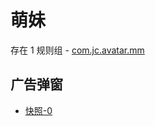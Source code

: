 # 萌妹

存在 1 规则组 - [com.jc.avatar.mm](/src/apps/com.jc.avatar.mm.ts)

## 广告弹窗

- [快照-0](https://i.gkd.li/import/13188475)
